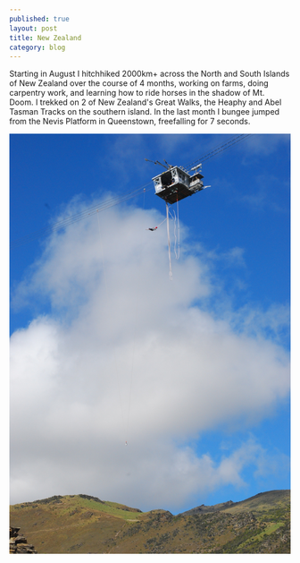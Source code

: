 ```yaml
---
published: true
layout: post
title: New Zealand
category: blog
---
```


Starting in August I hitchhiked 2000km+ across the North and South Islands of New Zealand over the course of 4 months, working on farms, doing carpentry work, and learning how to ride horses in the shadow of Mt. Doom. I trekked on 2 of New Zealand's Great Walks, the Heaphy and Abel Tasman Tracks on the southern island. In the last month I bungee jumped from the Nevis Platform in Queenstown, freefalling for 7 seconds. 

<img src="/images/nevis.jpg">


